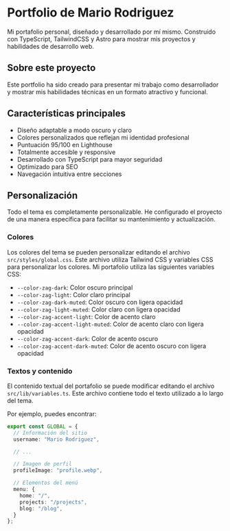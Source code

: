 # Portfolio de Mario Rodriguez

Mi portafolio personal, diseñado y desarrollado por mí mismo. Construido con TypeScript, TailwindCSS y Astro para mostrar mis proyectos y habilidades de desarrollo web.

## Sobre este proyecto

Este portfolio ha sido creado para presentar mi trabajo como desarrollador y mostrar mis habilidades técnicas en un formato atractivo y funcional.

## Características principales

- Diseño adaptable a modo oscuro y claro
- Colores personalizados que reflejan mi identidad profesional
- Puntuación 95/100 en Lighthouse
- Totalmente accesible y responsive
- Desarrollado con TypeScript para mayor seguridad
- Optimizado para SEO
- Navegación intuitiva entre secciones

## Personalización

Todo el tema es completamente personalizable. He configurado el proyecto de una manera específica para facilitar su mantenimiento y actualización.

### Colores

Los colores del tema se pueden personalizar editando el archivo `src/styles/global.css`.
Este archivo utiliza Tailwind CSS y variables CSS para personalizar los colores.
Mi portafolio utiliza las siguientes variables CSS:

- `--color-zag-dark`: Color oscuro principal
- `--color-zag-light`: Color claro principal
- `--color-zag-dark-muted`: Color oscuro con ligera opacidad
- `--color-zag-light-muted`: Color claro con ligera opacidad
- `--color-zag-accent-light`: Color de acento claro
- `--color-zag-accent-light-muted`: Color de acento claro con ligera opacidad
- `--color-zag-accent-dark`: Color de acento oscuro
- `--color-zag-accent-dark-muted`: Color de acento oscuro con ligera opacidad

### Textos y contenido

El contenido textual del portafolio se puede modificar editando el archivo `src/lib/variables.ts`.
Este archivo contiene todo el texto utilizado a lo largo del tema.

Por ejemplo, puedes encontrar:

```typescript
export const GLOBAL = {
  // Información del sitio
  username: "Mario Rodriguez",

  // ...

  // Imagen de perfil
  profileImage: "profile.webp",

  // Elementos del menú
  menu: {
    home: "/",
    projects: "/projects",
    blog: "/blog",
  }
};
